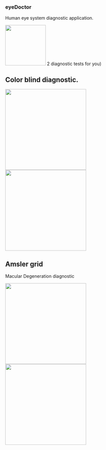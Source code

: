 ### eyeDoctor

Human eye system diagnostic application.

<img src="https://pp.userapi.com/c836236/v836236952/4f3c1/kblFmq0KZQ4.jpg" width="128">
2 diagnostic tests for you)


## Color blind diagnostic.
<img src="https://pp.userapi.com/c836236/v836236952/4f3ad/WhevvI8ykT8.jpg" width="256"><img src="https://pp.userapi.com/c836236/v836236952/4f38f/82JFBrUkz_E.jpg" width="256">

## Amsler grid
Macular Degeneration diagnostic

<img src="https://pp.userapi.com/c836236/v836236952/4f3a3/x6eLp-cSuuE.jpg" width="256"><img src="https://pp.userapi.com/c836236/v836236952/4f399/RlaJEmsMIpA.jpg" width="256">
